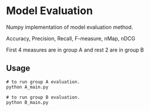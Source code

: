 # Model Evaluation

Numpy implementation of model evaluation method.

Accuracy, Precision, Recall, F-measure, nMap, nDCG

First 4 measures are in group A and rest 2 are in group B

## Usage

```
# to run group A evaluation.
python A_main.py

# to run group B evaluation.
python B_main.py
```
